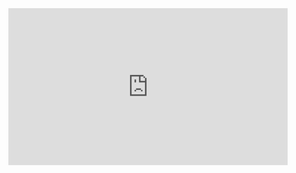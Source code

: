 <iframe width="560" height="315" src="https://www.youtube.com/embed/lP9PaDs2xgQ" title="YouTube video player" frameborder="0" allow="accelerometer; autoplay; clipboard-write; encrypted-media; gyroscope; picture-in-picture" allowfullscreen></iframe>
